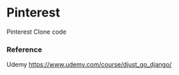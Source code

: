 # Pinterest

Pinterest Clone code

### Reference
Udemy https://www.udemy.com/course/djust_go_django/   

